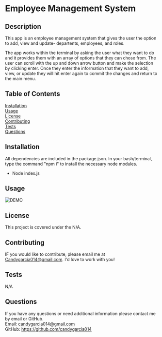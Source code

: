 # Employee Management System
## **Description**
This app is an employee management system that gives the user the option to add, view and update- departents, employees, and roles. 

The app works within the terminal by asking the user what they want to do and it provides them with an array of options that they can chose from. The user can scroll with the up and down arrow button and make the selection by clicking enter. Once they enter the information that they want to add, view, or update they will hit enter again to commit the changes and return to the main menu. 

## **Table of Contents**
[Installation](#Installation)
<br>
[Usage](#Usage)
<br>
[License](#License)
<br>
[Contributing](#Contributing)
<br>
[Tests](#Tests)
<br>
[Questions](#Questions)

## **Installation**
All dependencies are included in the package.json. In your bash/terminal, type  the command "npm i" to install the necessary node modules.
+ Node index.js

## **Usage**
![DEMO]( ./Images/EMS.gif)


## **License**
This project is covered under the N/A.

## **Contributing**
IF you would like to contribute, please email me at Candygarcia014@gmail.com. I'd love to work with you! 

## **Tests**
N/A

## **Questions**
If you have any questions or need additional information please contact me by email or GitHub.
<br>
Email: candygarcia014@gmail.com
<br>
GitHub: https://github.com/candygarcia014